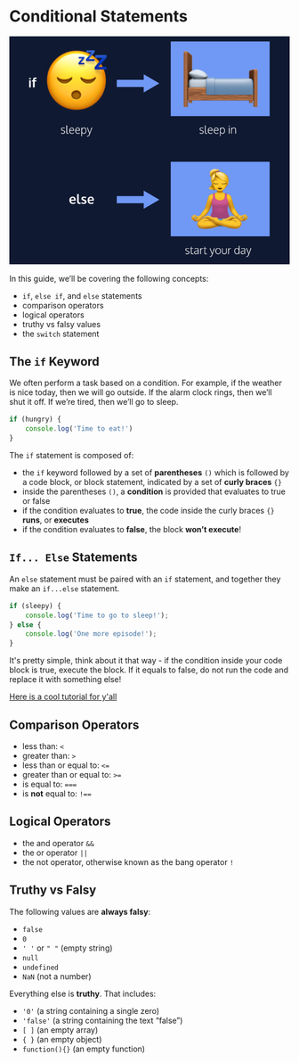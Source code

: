 # Conditional Statements
![](cond.png)

In this guide, we’ll be covering the following concepts:
* `if`, `else if`, and `else` statements
* comparison operators
* logical operators
* truthy vs falsy values
* the `switch` statement

## The `if` Keyword
We often perform a task based on a condition. For example, if the weather is nice today, then we will go outside. If the alarm clock rings, then we’ll shut it off. If we’re tired, then we’ll go to sleep.

```js
if (hungry) {
    console.log('Time to eat!')
}
```

The `if` statement is composed of:
* the `if` keyword followed by a set of **parentheses** `()` which is followed by a code block, or block statement, indicated by a set of **curly braces** `{}`
* inside the parentheses `()`, a **condition** is provided that evaluates to true or false
* if the condition evaluates to **true**, the code inside the curly braces `{}` **runs**, or **executes**
* if the condition evaluates to **false**, the block **won’t execute**!

## `If... Else` Statements
An `else` statement must be paired with an `if` statement, and together they make an `if...else` statement.

```js
if (sleepy) {
    console.log('Time to go to sleep!');
} else {
    console.log('One more episode!');
}
```
 It's pretty simple, think about it that way - if the condition inside your code block is true, execute the block. If it equals to false, do not run the code and replace it with something else!

 [Here is a cool tutorial for y'all](https://youtu.be/N4V0FZASK60)

 ## Comparison Operators
* less than: ``<``
* greater than: ``>``
* less than or equal to: ``<=``
* greater than or equal to: ``>=``
* is equal to: ``===``
* is **not** equal to: ``!==``

## Logical Operators
* the and operator ``&&``
* the or operator ``||``
* the not operator, otherwise known as the bang operator ``!``

## Truthy vs Falsy
The following values are **always falsy**:

* ``false``
* ``0``
* ``' '`` or ``" "`` (empty string)
* ``null``
* ``undefined``
* ``NaN`` (not a number)

Everything else is **truthy**. That includes:

* ``'0'`` (a string containing a single zero)
* ``'false'`` (a string containing the text “false”)
* ``[ ]`` (an empty array)
* ``{ }`` (an empty object)
* ``function(){}`` (an empty function)





 




